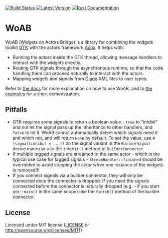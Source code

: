 [![Build Status](https://github.com/idanarye/woab/workflows/CI/badge.svg)](https://github.com/idanarye/woab/actions)
[![Latest Version](https://img.shields.io/crates/v/woab.svg)](https://crates.io/crates/woab)
[![Rust Documentation](https://img.shields.io/badge/api-rustdoc-blue.svg)](https://idanarye.github.io/woab/)

# WoAB

WoAB (Widgets on Actors Bridge) is a library for combining the widgets toolkit
[GTK](https://gtk-rs.org/) with the actors framework
[Actix](https://actix.rs/). It helps with:

* Running the actors inside the GTK thread, allowing message handlers to
  interact with the widgets directly.
* Routing GTK signals through the asynchronous runtime, so that the code
  handling them can proceed naturally to interact with the actors.
* Mapping widgets and signals from [Glade](https://glade.gnome.org/) XML files
  to user types.

Refer to [the docs](https://idanarye.github.io/woab/) for more explanation on
how to use WoAB, and to [the
examples](https://github.com/idanarye/woab/tree/master/examples) for a short
demonstration.

## Pitfalls

* GTK requires some signals to return a boolean value - `true` to "inhibit" and
  not let the signal pass up the inheritance to other handlers, and `false` to
  let it. WoAB cannot automatically detect which signals need it and which not,
  and will return `None` by default.  To set the value, use `#[signal(inhibit =
  ...)]` on the signal variant in the `BuilderSignal` derive macro or use the
  `inhibit()` method of `BuilderConnector`.
* If multiple tagged signals are streamed to the same actor - which is the
  typical use case for tagged signals - `StreamHandler::finished` should be
  overridden to avoid stopping the actor when one instance of the widgets is
  removed!!!
* If you connect signals via a builder connector, they will only be connected
  once the connector is dropped. If you need the signals connected before the
  connector is naturally dropped (e.g. - if you start `gtk::main()` in the same
  scope) use the `finish()` method of the builder connector.

## License

Licensed under MIT license ([LICENSE](LICENSE) or http://opensource.org/licenses/MIT))
